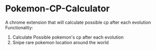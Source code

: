 # Pokemon-CP-Calculator
A chrome extension that will calculate possible cp after each evolution
Functionality:
1. Calculate Possible pokemon's cp after each evolution
2. Snipe rare pokemon location around the world
